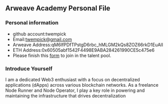 ## Arweave Academy Personal File

### Personal information

- github account:twempick
- Email:twempick@gmail.com
- Arweave Address:qM6lfPDfTPstgD6rbc_hMLGM2kQs8ZOZ66rkD1EuAlI
- ETH Address:0x60505abf1542F4498E9ABA284261990CE5c475e6
- Please finish this [form](https://docs.google.com/forms/d/e/1FAIpQLSfWA5fIIcBgmRppm3jNz5vmf9Mai_QMVil-2pO4r7YKn_Zhtw/viewform?usp=sf_link) to join in the talent pool.

### Introduce Yourself
I am a dedicated Web3 enthusiast with a focus on decentralized applications (dApps) across various blockchain networks. As a freelance Node Runner and Node Operator, I play a key role in powering and maintaining the infrastructure that drives decentralization